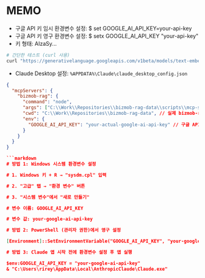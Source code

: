 # MEMO

- 구글 API 키 임시 환경변수 설정: $ set GOOGLE_AI_API_KEY=your-api-key
- 구글 API 키 영구 환경변수 설정: $ setx GOOGLE_AI_API_KEY "your-api-key"
- 키 형태: AIzaSy...

```bash
# 간단한 테스트 (curl 사용)
curl "https://generativelanguage.googleapis.com/v1beta/models/text-embedding-004:embedContent" -H "Content-Type: application/json" -H "X-goog-api-key: YOUR_API_KEY" -X POST -d "{\"model\": \"models/text-embedding-004\", \"content\": {\"parts\": [{\"text\": \"bizMOB 파일 업로드 테스트\"}]}}"
```

- Claude Desktop 설정: `%APPDATA%\Claude\claude_desktop_config.json`

```json
{
  "mcpServers": {
    "bizmob-rag": {
      "command": "node",
      "args": ["C:\\Work\\Repositories\\bizmob-rag-data\\scripts\\mcp-server.js"], // 실제 경로
      "cwd": "C:\\Work\\Repositories\\bizmob-rag-data", // 실제 bizmob-rag-data 프로젝트 경로
      "env": {
        "GOOGLE_AI_API_KEY": "your-actual-google-ai-api-key" // 구글 API 키
      }
    }
  }
}

```markdown
# 방법 1: Windows 시스템 환경변수 설정

# 1. Windows 키 + R → "sysdm.cpl" 입력

# 2. "고급" 탭 → "환경 변수" 버튼

# 3. "시스템 변수"에서 "새로 만들기"

# 변수 이름: GOOGLE_AI_API_KEY

# 변수 값: your-google-ai-api-key

# 방법 2: PowerShell (관리자 권한)에서 영구 설정

[Environment]::SetEnvironmentVariable("GOOGLE_AI_API_KEY", "your-google-ai-api-key", "Machine")

# 방법 3: Claude 앱 시작 전에 환경변수 설정 후 앱 실행

$env:GOOGLE_AI_API_KEY = "your-google-ai-api-key"
& "C:\Users\rirey\AppData\Local\AnthropicClaude\Claude.exe"
```